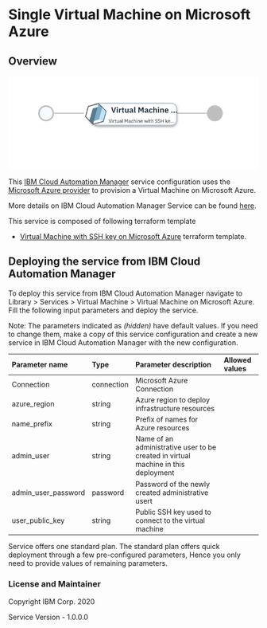 # Single Virtual Machine on Microsoft Azure

## Overview
![alt text](./VMOnAzure.png)

This [IBM Cloud Automation Manager](https://www.ibm.com/support/knowledgecenter/en/SS2L37/product_welcome_cloud_automation_manager.html) service configuration uses the [Microsoft Azure provider](https://www.terraform.io/docs/providers/azure/index.html) to provision a Virtual Machine on Microsoft Azure.

More details on IBM Cloud Automation Manager Service can be found [here](https://www.ibm.com/support/knowledgecenter/en/SS2L37_4.2.0.0/cam_managing_services.html).

This service is composed of following terraform template

- [Virtual Machine with SSH key on Microsoft Azure](https://github.com/IBM-CAMHub-Open/starterlibrary/tree/2.4/Azure/terraform/hcl/singlevirtualmachine) terraform template.

## Deploying the service from IBM Cloud Automation Manager

To deploy this service from IBM Cloud Automation Manager navigate to Library > Services > Virtual Machine > Virtual Machine on Microsoft Azure. Fill the following input parameters and deploy the service.

Note: The parameters indicated as _(hidden)_ have default values.  If you need to change them, make a copy of this service configuration and create a new service in IBM Cloud Automation Manager with the new configuration. 

| Parameter name                  | Type            | Parameter description                    | Allowed values |
| :---                            | :---            | :---                                     | :---           |
| Connection                      | connection      | Microsoft Azure Connection               | |
| azure_region                    | string          | Azure region to deploy infrastructure resources                                                                                      | |
| name_prefix                     | string          | Prefix of names for Azure resources                                                                                      | |
| admin_user                      | string          | Name of an administrative user to be created in virtual machine in this deployment                                                             | |
| admin_user_password             | password        | Password of the newly created administrative usert                                                                                          | |
| user_public_key                 | string          | Public SSH key used to connect to the virtual machine                                                                                        | |

Service offers one standard plan. The standard plan offers quick deployment through a few pre-configured parameters, Hence you only need to provide values of remaining parameters.

### License and Maintainer

Copyright IBM Corp. 2020

Service Version - 1.0.0.0 
 